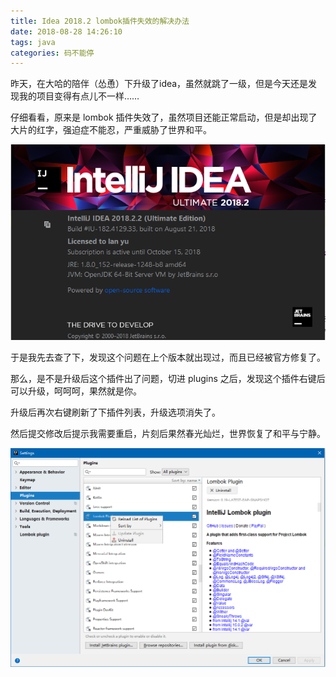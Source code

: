 ```yaml
---
title: Idea 2018.2 lombok插件失效的解决办法
date: 2018-08-28 14:26:10
tags: java
categories: 码不能停
---
```


昨天，在大哈的陪伴（怂恿）下升级了idea，虽然就跳了一级，但是今天还是发现我的项目变得有点儿不一样……

仔细看看，原来是 lombok 插件失效了，虽然项目还能正常启动，但是却出现了大片的红字，强迫症不能忍，严重威胁了世界和平。

![IDEA](Idea-2018-2-lombok/idea.png)
<!--more-->

于是我先去查了下，发现这个问题在上个版本就出现过，而且已经被官方修复了。

那么，是不是升级后这个插件出了问题，切进 plugins 之后，发现这个插件右键后可以升级，呵呵呵，果然就是你。

升级后再次右键刷新了下插件列表，升级选项消失了。

然后提交修改后提示我需要重启，片刻后果然春光灿烂，世界恢复了和平与宁静。

![updated plugins](Idea-2018-2-lombok/update.png)
